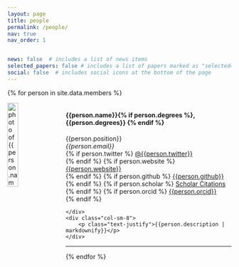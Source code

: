 ```yaml
---
layout: page
title: people
permalink: /people/
nav: true
nav_order: 1


news: false  # includes a list of news items
selected_papers: false # includes a list of papers marked as "selected={true}"
social: false  # includes social icons at the bottom of the page
---
```


<!---
<h2>Current Members</h2>     
<br>
-->

{% for person in site.data.members %}
<div id = "{{person.name | replace: ' ', '-'}}" class="row" style="padding-top: 60px; margin-top: -60px;">
    <img style="float: left; width: 22%; padding-right: 20px;" src="{{ person.image | prepend: '/assets/img/' | prepend: site.baseurl | prepend: site.url }}" alt="photo of {{person.name}}"> 
    <div>
        <h4>{{person.name}}{% if person.degrees %}, {{person.degrees}} {% endif %}</h4> 
        {{person.position}} <br>
        <i class="fa fa-envelope"></i> <em>{{person.email}}</em> <br>
        {% if person.twitter %}
          <i class="fab fa-twitter"></i> <a href= "http://twitter.com/{{person.twitter}}" target="_blank"> @{{person.twitter}} </a> <br>
        {% endif %}
        {% if person.website %}
          <i class="fa fa-globe"></i> <a href= "{{person.website}}" target="_blank">{{person.website}}</a> <br>
        {% endif %}
        {% if person.github %}
          <i class="fab fa-github"></i> <a href= "https://github.com/{{person.github}}" target="_blank"> {{person.github}} </a> <br>
        {% endif %}
        {% if person.scholar %}
          <i class="ai ai-google-scholar"></i> <a href= "https://scholar.google.com/citations?user={{person.scholar}}" target="_blank"> Scholar Citations </a> <br>
        {% endif %}
        {% if person.orcid %}
          <i class="ai ai-orcid"></i> <a href="https://{{person.orcid}}" target="_blank"> {{person.orcid}}</a> <br>
        {% endif %}

    </div>
    <div class="col-sm-8">
        <p class="text-justify">{{person.description | markdownify}}</p>
    </div>
</div>
<hr>
{% endfor %}


<!---
<h3>Past Members</h3>  
<br>
-->

